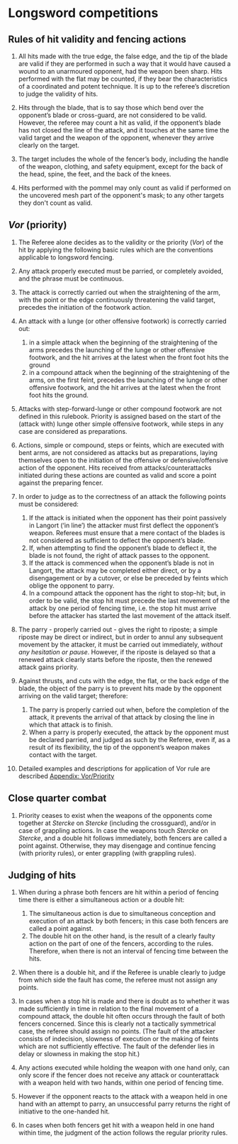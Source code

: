 # Longsword competitions

## Rules of hit validity and fencing actions

1. All hits made with the true edge, the false edge, and the tip of the
   blade are valid if they are performed in such a way that it would
   have caused a wound to an unarmoured opponent, had the weapon been
   sharp. Hits performed with the flat may be counted, if they bear the
   characteristics of a coordinated and potent technique. It is up to
   the referee’s discretion to judge the validity of hits.

2. Hits through the blade, that is to say those which bend over the
   opponent’s blade or cross-guard, are not considered to be valid.
   However, the referee may count a hit as valid, if the opponent’s
   blade has not closed the line of the attack, and it touches at the
   same time the valid target and the weapon of the opponent, whenever
   they arrive clearly on the target.

3. The target includes the whole of the fencer’s body, including the
   handle of the weapon, clothing, and safety equipment, except for the
   back of the head, spine, the feet, and the back of the knees.

4. Hits performed with the pommel may only count as valid if performed
   on the uncovered mesh part of the opponent's mask; to any other
   targets they don't count as valid.

## *Vor* (priority)

1.  The Referee alone decides as to the validity or the priority (*Vor*)
    of the hit by applying the following basic rules which are the
    conventions applicable to longsword fencing.

2.  Any attack properly executed must be parried, or completely avoided,
    and the phrase must be continuous.

3.  The attack is correctly carried out when the straightening of the
    arm, with the point or the edge continuously threatening the valid
    target, precedes the initiation of the footwork action.

4.  An attack with a lunge (or other offensive footwork) is correctly
    carried out:
    1. in a simple attack when the beginning of the straightening of the
       arms precedes the launching of the lunge or other offensive
       footwork, and the hit arrives at the latest when the front foot
       hits the ground
    2. in a compound attack when the beginning of the straightening of
       the arms, on the first feint, precedes the launching of the lunge
       or other offensive footwork, and the hit arrives at the latest
       when the front foot hits the ground.

5.  Attacks with step-forward-lunge or other compound footwork are not
    defined in this rulebook. Priority is assigned based on the start of
    the (attack with) lunge other simple offensive footwork, while steps
    in any case are considered as preparations.

6.  Actions, simple or compound, steps or feints, which are executed
    with bent arms, are not considered as attacks but as preparations,
    laying themselves open to the initiation of the offensive or
    defensive/offensive action of the opponent. Hits received from
    attacks/counterattacks initiated during these actions are counted as
    valid and score a point against the preparing fencer.

7.  In order to judge as to the correctness of an attack the following
    points must be considered:
    1. If the attack is initiated when the opponent has their point
       passively in Langort (‘in line’) the attacker must first deflect
       the opponent’s weapon. Referees must ensure that a mere contact
       of the blades is not considered as sufficient to deflect the
       opponent’s blade.
    2. If, when attempting to find the opponent’s blade to deflect it,
       the blade is not found, the right of attack passes to the
       opponent.
    3. If the attack is commenced when the opponent’s blade is not in
       Langort, the attack may be completed either direct, or by a
       disengagement or by a cutover, or else be preceded by feints
       which oblige the opponent to parry.
    4. In a compound attack the opponent has the right to stop-hit; but,
       in order to be valid, the stop hit must precede the last movement
       of the attack by one period of fencing time, i.e. the stop hit
       must arrive before the attacker has started the last movement of
       the attack itself.

8.  The parry - properly carried out - gives the right to riposte; a
    simple riposte may be direct or indirect, but in order to annul any
    subsequent movement by the attacker, it must be carried out
    immediately, *without any hesitation or pause*. However, if the
    riposte is delayed so that a renewed attack clearly starts before
    the riposte, then the renewed attack gains priority.

9.  Against thrusts, and cuts with the edge, the flat, or the back edge
    of the blade, the object of the parry is to prevent hits made by the
    opponent arriving on the valid target; therefore:
    1. The parry is properly carried out when, before the completion of
       the attack, it prevents the arrival of that attack by closing the
       line in which that attack is to finish.
    2. When a parry is properly executed, the attack by the opponent
       must be declared parried, and judged as such by the Referee, even
       if, as a result of its flexibility, the tip of the opponent’s
       weapon makes contact with the target.

10. Detailed examples and descriptions for application of Vor rule are
    described [Appendix: Vor/Priority](appendices/02-priority.md)

## Close quarter combat

1. Priority ceases to exist when the weapons of the opponents come
   together at *Stercke* on *Stercke* (including the crossguard), and/or
   in case of grappling actions. In case the weapons touch *Stercke* on
   *Stercke*, and a double hit follows immediately, both fencers are
   called a point against. Otherwise, they may disengage and continue
   fencing (with priority rules), or enter grappling (with grappling
   rules).

## Judging of hits

1.  When during a phrase both fencers are hit within a period of fencing
    time there is either a simultaneous action or a double hit:
    1. The simultaneous action is due to simultaneous conception and
       execution of an attack by both fencers; in this case both fencers
       are called a point against.
    2. The double hit on the other hand, is the result of a clearly
       faulty action on the part of one of the fencers, according to the
       rules. Therefore, when there is not an interval of fencing time
       between the hits.

2.  When there is a double hit, and if the Referee is unable clearly to
    judge from which side the fault has come, the referee must
    not assign any points.

3.  In cases when a stop hit is made and there is doubt as to whether it
    was made sufficiently in time in relation to the final movement of a
    compound attack, the double hit often occurs through the fault of
    both fencers concerned. Since this is clearly not a tactically
    symmetrical case, the referee should assign no points. (The fault of
    the attacker consists of indecision, slowness of execution or the
    making of feints which are not sufficiently effective. The fault of
    the defender lies in delay or slowness in making the stop hit.)

4.  Any actions executed while holding the weapon with one hand only,
    can only score if the fencer does not receive any attack or
    counterattack with a weapon held with two hands, within one period
    of fencing time.

5.  However if the opponent reacts to the attack with a weapon held in
    one hand with an attempt to parry, an unsuccessful parry returns the
    right of initiative to the one-handed hit.

6.  In cases when both fencers get hit with a weapon held in one hand
    within time, the judgment of the action follows the regular priority
    rules.
